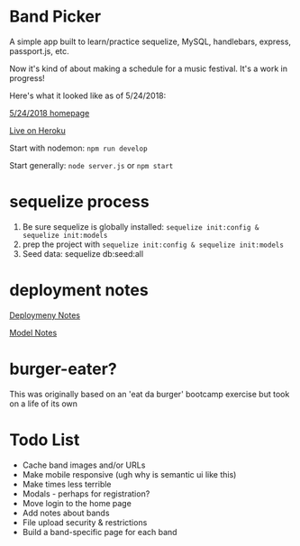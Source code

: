 # Band Picker

A simple app built to learn/practice sequelize, MySQL, handlebars, express, passport.js, etc.

Now it's kind of about making a schedule for a music festival. It's a work in progress!

Here's what it looked like as of 5/24/2018:

[5/24/2018 homepage](screenshots\5242018homepage.png)

[Live on Heroku](https://burger-eater-eqmvii.herokuapp.com)

Start with nodemon: `npm run develop`

Start generally: `node server.js` or `npm start`

# sequelize process

1. Be sure sequelize is globally installed: `sequelize init:config & sequelize init:models`
2. prep the project with `sequelize init:config & sequelize init:models`
3. Seed data: sequelize db:seed:all

# deployment notes

[Deploymeny Notes](deploymentNotes.md)

[Model Notes](modelNotes.md)
# burger-eater?

This was originally based on an 'eat da burger' bootcamp exercise but took on a life of its own

# Todo List

* Cache band images and/or URLs
* Make mobile responsive (ugh why is semantic ui like this)
* Make times less terrible
* Modals - perhaps for registration?
* Move login to the home page
* Add notes about bands
* File upload security & restrictions
* Build a band-specific page for each band
